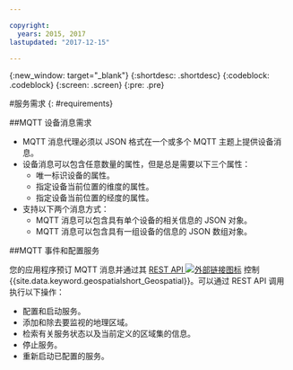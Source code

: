 ```yaml
---

copyright:
  years: 2015, 2017
lastupdated: "2017-12-15"

---
```


<!-- Attribute definitions -->
{:new_window: target="_blank"}
{:shortdesc: .shortdesc}
{:codeblock: .codeblock}
{:screen: .screen}
{:pre: .pre}

#服务需求
{: #requirements}


##MQTT 设备消息需求

* MQTT 消息代理必须以 JSON 格式在一个或多个 MQTT 主题上提供设备消息。
* 设备消息可以包含任意数量的属性，但是总是需要以下三个属性：
	* 唯一标识设备的属性。
	* 指定设备当前位置的维度的属性。
	* 指定设备当前位置的经度的属性。
* 支持以下两个消息方式：
	* MQTT 消息可以包含具有单个设备的相关信息的 JSON 对象。
	* MQTT 消息可以包含具有一组设备的信息的 JSON 数组对象。

##MQTT 事件和配置服务

您的应用程序预订 MQTT 消息并通过其 [REST API ![外部链接图标](../../icons/launch-glyph.svg "外部链接图标")](https://console.ng.bluemix.net/apidocs/246) 控制 {{site.data.keyword.geospatialshort_Geospatial}}。可以通过 REST API 调用执行以下操作：

* 配置和启动服务。
* 添加和除去要监视的地理区域。
* 检索有关服务状态以及当前定义的区域集的信息。
* 停止服务。
* 重新启动已配置的服务。
